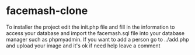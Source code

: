 # facemash-clone

   To installer the project edit the init.php file and fill in the information to access your database and import the facemash.sql file into your database manager such as phpmyadmin.
   If you want to add a person go to ../add.php and upload your image and it's ok if need help leave a comment
